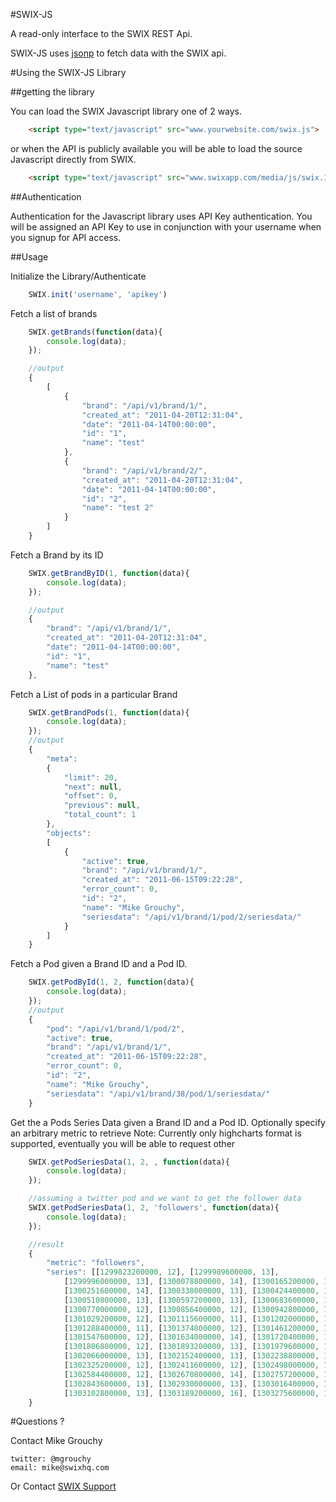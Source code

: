 #SWIX-JS

A read-only interface to the SWIX REST Api.

SWIX-JS uses [jsonp](http://en.wikipedia.org/wiki/JSONP) to fetch data with
the SWIX api.

#Using the SWIX-JS Library

##getting the library

You can load the SWIX Javascript library one of 2 ways.

```html
	<script type="text/javascript" src="www.yourwebsite.com/swix.js">
```
or when the API is publicly available you will be able to load the source
Javascript directly from SWIX.

```html
	<script type="text/javascript" src="www.swixapp.com/media/js/swix.1.0.js">
```
##Authentication 

Authentication for the Javascript library uses API Key authentication.
You will be assigned an API Key to use in conjunction with your username
when you signup for API access.

##Usage

Initialize the Library/Authenticate

```javascript
	SWIX.init('username', 'apikey')
```

Fetch a list of brands

``` javascript
	SWIX.getBrands(function(data){
		console.log(data);
	});

	//output
	{
		[
			{
				"brand": "/api/v1/brand/1/",
				"created_at": "2011-04-20T12:31:04",
				"date": "2011-04-14T00:00:00",
				"id": "1",
				"name": "test"
			},
			{
				"brand": "/api/v1/brand/2/",
				"created_at": "2011-04-20T12:31:04",
				"date": "2011-04-14T00:00:00",
				"id": "2",
				"name": "test 2"
			}
		]
	}

```

Fetch a Brand by its ID

```javascript
	SWIX.getBrandByID(1, function(data){
		console.log(data);
	});

	//output
	{
		"brand": "/api/v1/brand/1/",
		"created_at": "2011-04-20T12:31:04",
		"date": "2011-04-14T00:00:00",
		"id": "1",
		"name": "test"
	},
```

Fetch a List of pods in a particular Brand

```javascript
	SWIX.getBrandPods(1, function(data){
		console.log(data);
	});
	//output
	{
		"meta":
		{
			"limit": 20,
			"next": null,
			"offset": 0,
			"previous": null,
			"total_count": 1
		},
		"objects":
		[
			{
				"active": true,
				"brand": "/api/v1/brand/1/",
				"created_at": "2011-06-15T09:22:28",
				"error_count": 0,
				"id": "2",
				"name": "Mike Grouchy",
				"seriesdata": "/api/v1/brand/1/pod/2/seriesdata/"
			}
		]
	}
```

Fetch a Pod given a Brand ID and a Pod ID.

```javascript
	SWIX.getPodById(1, 2, function(data){
		console.log(data);
	});
	//output
	{
		"pod": "/api/v1/brand/1/pod/2",
		"active": true,
		"brand": "/api/v1/brand/1/",
		"created_at": "2011-06-15T09:22:28",
		"error_count": 0,
		"id": "2",
		"name": "Mike Grouchy",
		"seriesdata": "/api/v1/brand/38/pod/1/seriesdata/"
	}
```

Get the a Pods Series Data given a Brand ID and a Pod ID.
Optionally specify an arbitrary metric to retrieve
Note: Currently only highcharts format is supported, eventually
you will be able to request other

```javascript
	SWIX.getPodSeriesData(1, 2, , function(data){
		console.log(data);
	});

	//assuming a twitter pod and we want to get the follower data
	SWIX.getPodSeriesData(1, 2, 'followers', function(data){
		console.log(data);
	});

	//result
	{
		"metric": "followers",
		"series": [[1299823200000, 12], [1299909600000, 13],
			[1299996000000, 13], [1300078800000, 14], [1300165200000, 13],
			[1300251600000, 14], [1300338000000, 13], [1300424400000, 13],
			[1300510800000, 13], [1300597200000, 13], [1300683600000, 13],
			[1300770000000, 12], [1300856400000, 12], [1300942800000, 12],
			[1301029200000, 12], [1301115600000, 11], [1301202000000, 12],
			[1301288400000, 11], [1301374800000, 12], [1301461200000, 12],
			[1301547600000, 12], [1301634000000, 14], [1301720400000, 12],
			[1301806800000, 12], [1301893200000, 13], [1301979600000, 13],
			[1302066000000, 13], [1302152400000, 13], [1302238800000, 13],
			[1302325200000, 12], [1302411600000, 12], [1302498000000, 12],
			[1302584400000, 12], [1302670800000, 14], [1302757200000, 12],
			[1302843600000, 13], [1302930000000, 13], [1303016400000, 13],
			[1303102800000, 13], [1303189200000, 16], [1303275600000, 14]]
	}

```


#Questions ?

Contact Mike Grouchy

    twitter: @mgrouchy
    email: mike@swixhq.com

Or Contact [SWIX Support](http://support.swixhq.com)
